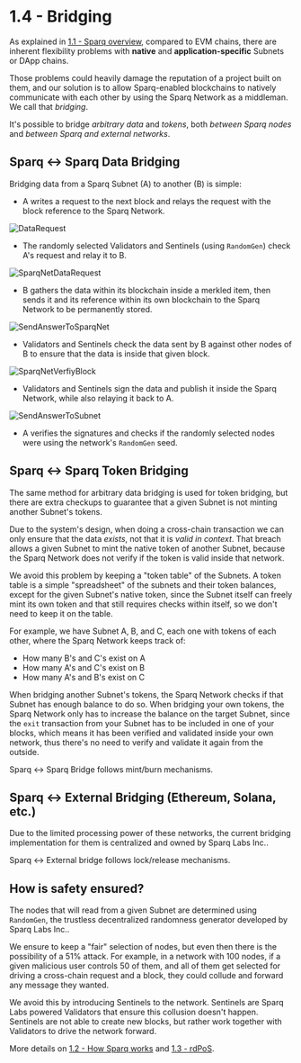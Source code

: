 # 1.4 - Bridging

As explained in [1.1 - Sparq overview](1-1.md), compared to EVM chains, there are inherent flexibility problems with **native** and **application-specific** Subnets or DApp chains.

Those problems could heavily damage the reputation of a project built on them, and our solution is to allow Sparq-enabled blockchains to natively communicate with each other by using the Sparq Network as a middleman. We call that *bridging*.

It's possible to bridge *arbitrary data* and *tokens*, both *between Sparq nodes* and *between Sparq and external networks*.

## Sparq <-> Sparq Data Bridging

Bridging data from a Sparq Subnet (A) to another (B) is simple:

* A writes a request to the next block and relays the request with the block reference to the Sparq Network.

![DataRequest](img/DataRequest.png)

* The randomly selected Validators and Sentinels (using `RandomGen`) check A's request and relay it to B.

![SparqNetDataRequest](img/SparqNetDataRequest.png)

* B gathers the data within its blockchain inside a merkled item, then sends it and its reference within its own blockchain to the Sparq Network to be permanently stored.

![SendAnswerToSparqNet](img/SendAnswerToSparqNet.png)

* Validators and Sentinels check the data sent by B against other nodes of B to ensure that the data is inside that given block.

![SparqNetVerfiyBlock](img/SparqNetVerifyBlock.png)

* Validators and Sentinels sign the data and publish it inside the Sparq Network, while also relaying it back to A.

![SendAnswerToSubnet](img/SendAnswerToSubnet.png)

* A verifies the signatures and checks if the randomly selected nodes were using the network's `RandomGen` seed.

## Sparq <-> Sparq Token Bridging

The same method for arbitrary data bridging is used for token bridging, but there are extra checkups to guarantee that a given Subnet is not minting another Subnet's tokens.

Due to the system's design, when doing a cross-chain transaction we can only ensure that the data *exists*, not that it is *valid in context*. That breach allows a given Subnet to mint the native token of another Subnet, because the Sparq Network does not verify if the token is valid inside that network.

We avoid this problem by keeping a "token table" of the Subnets. A token table is a simple "spreadsheet" of the subnets and their token balances, except for the given Subnet's native token, since the Subnet itself can freely mint its own token and that still requires checks within itself, so we don't need to keep it on the table.

For example, we have Subnet A, B, and C, each one with tokens of each other, where the Sparq Network keeps track of:

-  How many B's and C's exist on A
-  How many A's and C's exist on B
-  How many A's and B's exist on C

When bridging another Subnet's tokens, the Sparq Network checks if that Subnet has enough balance to do so. When bridging your own tokens, the Sparq Network only has to increase the balance on the target Subnet, since the `exit` transaction from your Subnet has to be included in one of your blocks, which means it has been verified and validated inside your own network, thus there's no need to verify and validate it again from the outside.

Sparq <-> Sparq Bridge follows mint/burn mechanisms.

## Sparq <-> External Bridging (Ethereum, Solana, etc.)

Due to the limited processing power of these networks, the current bridging implementation for them is centralized and owned by Sparq Labs Inc..

Sparq <-> External bridge follows lock/release mechanisms.

## How is safety ensured?

The nodes that will read from a given Subnet are determined using `RandomGen`, the trustless decentralized randomness generator developed by Sparq Labs Inc..

We ensure to keep a "fair" selection of nodes, but even then there is the possibility of a 51% attack. For example, in a network with 100 nodes, if a given malicious user controls 50 of them, and all of them get selected for driving a cross-chain request and a block, they could collude and forward any message they wanted.

We avoid this by introducing Sentinels to the network. Sentinels are Sparq Labs powered Validators that ensure this collusion doesn't happen. Sentinels are not able to create new blocks, but rather work together with Validators to drive the network forward.

More details on [1.2 - How Sparq works](1-2.md) and [1.3 - rdPoS](1-3.md).

